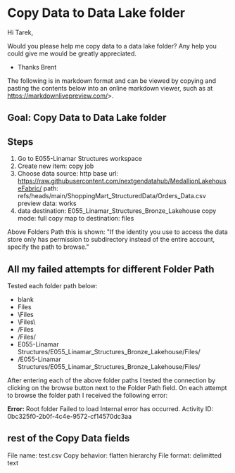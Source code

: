 # Copy Data to Data Lake folder

Hi Tarek,

Would you please help me copy data to a data lake folder? Any help you could give me would be greatly appreciated.

- Thanks Brent

The following is in markdown format and can be viewed by copying and pasting the contents below into an online markdown viewer, such as at <https://markdownlivepreview.com/>>.

## Goal: Copy Data to Data Lake folder

## Steps

 1. Go to E055-Linamar Structures workspace
 2. Create new item: copy job
 3. Choose data source: http
    base url: <https://raw.githubusercontent.com/nextgendatahub/MedallionLakehouseFabric/>
    path: refs/heads/main/ShoppingMart_StructuredData/Orders_Data.csv
    preview data: works
 4. data destination: E055_Linamar_Structures_Bronze_Lakehouse
copy mode: full copy
map to destination: files

Above Folders Path this is shown: "If the identity you use to access the data store only has permission to subdirectory instead of the entire account, specify the path to browse."

## All my failed attempts for different Folder Path

Tested each folder path below:

- blank
- Files
- \Files
- \Files\
- /Files
- /Files/
- E055-Linamar Structures/E055_Linamar_Structures_Bronze_Lakehouse/Files/
- /E055-Linamar Structures/E055_Linamar_Structures_Bronze_Lakehouse/Files/

After entering each of the above folder paths I tested the connection by clicking on the browse button next to the Folder Path field. On each attempt to browse the folder path I received the following error:

**Error:**
Root folder
Failed to load
Internal error has occurred. Activity ID: 0bc325f0-2b0f-4c4e-9572-cf14570dc3aa

## rest of the Copy Data fields

File name: test.csv
Copy behavior: flatten hierarchy
File format: delimitted text
